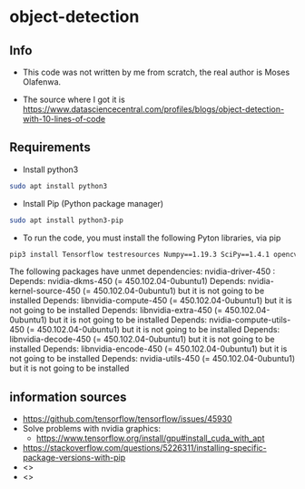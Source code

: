 # object-detection
## Info
* This code was not written by me from scratch, the real author is Moses Olafenwa.  

* The source where I got it is https://www.datasciencecentral.com/profiles/blogs/object-detection-with-10-lines-of-code

## Requirements
* Install python3
```bash
sudo apt install python3
```
* Install Pip (Python package manager)
```bash
sudo apt install python3-pip
```

* To run the code, you must install the following Pyton libraries, via pip
```bash
pip3 install Tensorflow testresources Numpy==1.19.3 SciPy==1.4.1 opencv-python Pillow Matplotlib==3.3.2 H5py Keras ImageAI

```

The following packages have unmet dependencies:
 nvidia-driver-450 : Depends: nvidia-dkms-450 (= 450.102.04-0ubuntu1)
                     Depends: nvidia-kernel-source-450 (= 450.102.04-0ubuntu1) but it is not going to be installed
                     Depends: libnvidia-compute-450 (= 450.102.04-0ubuntu1) but it is not going to be installed
                     Depends: libnvidia-extra-450 (= 450.102.04-0ubuntu1) but it is not going to be installed
                     Depends: nvidia-compute-utils-450 (= 450.102.04-0ubuntu1) but it is not going to be installed
                     Depends: libnvidia-decode-450 (= 450.102.04-0ubuntu1) but it is not going to be installed
                     Depends: libnvidia-encode-450 (= 450.102.04-0ubuntu1) but it is not going to be installed
                     Depends: nvidia-utils-450 (= 450.102.04-0ubuntu1) but it is not going to be installed


## information sources
* <https://github.com/tensorflow/tensorflow/issues/45930>
* Solve problems with nvidia graphics: 
    * <https://www.tensorflow.org/install/gpu#install_cuda_with_apt>
* <https://stackoverflow.com/questions/5226311/installing-specific-package-versions-with-pip>
* <>
* <>
